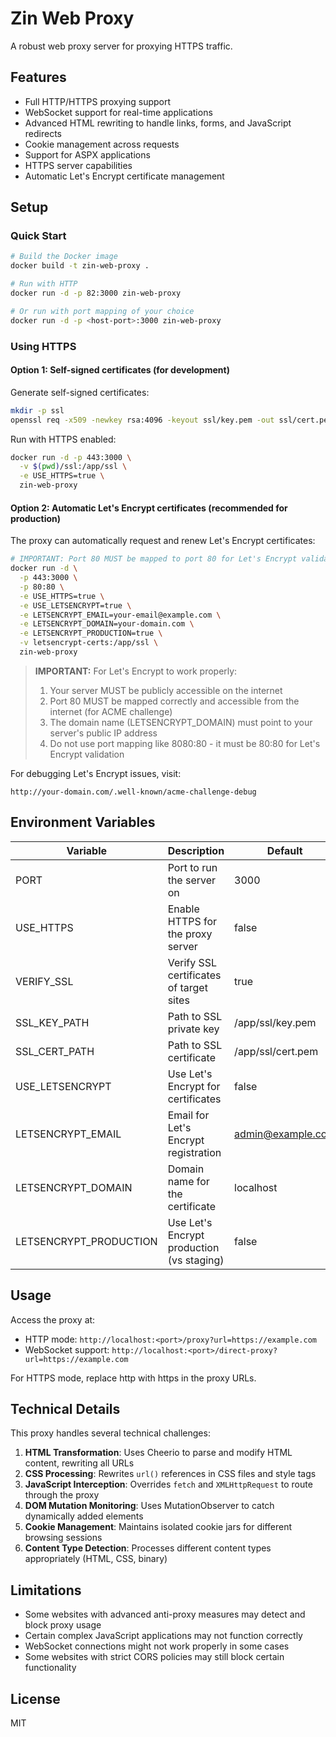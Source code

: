 # Zin Web Proxy

A robust web proxy server for proxying HTTPS traffic.

## Features

- Full HTTP/HTTPS proxying support
- WebSocket support for real-time applications
- Advanced HTML rewriting to handle links, forms, and JavaScript redirects
- Cookie management across requests
- Support for ASPX applications
- HTTPS server capabilities
- Automatic Let's Encrypt certificate management

## Setup

### Quick Start

```bash
# Build the Docker image
docker build -t zin-web-proxy .

# Run with HTTP
docker run -d -p 82:3000 zin-web-proxy

# Or run with port mapping of your choice
docker run -d -p <host-port>:3000 zin-web-proxy
```

### Using HTTPS

#### Option 1: Self-signed certificates (for development)

Generate self-signed certificates:

```bash
mkdir -p ssl
openssl req -x509 -newkey rsa:4096 -keyout ssl/key.pem -out ssl/cert.pem -days 365 -nodes
```

Run with HTTPS enabled:
```bash
docker run -d -p 443:3000 \
  -v $(pwd)/ssl:/app/ssl \
  -e USE_HTTPS=true \
  zin-web-proxy
```

#### Option 2: Automatic Let's Encrypt certificates (recommended for production)

The proxy can automatically request and renew Let's Encrypt certificates:

```bash
# IMPORTANT: Port 80 MUST be mapped to port 80 for Let's Encrypt validation to work
docker run -d \
  -p 443:3000 \
  -p 80:80 \
  -e USE_HTTPS=true \
  -e USE_LETSENCRYPT=true \
  -e LETSENCRYPT_EMAIL=your-email@example.com \
  -e LETSENCRYPT_DOMAIN=your-domain.com \
  -e LETSENCRYPT_PRODUCTION=true \
  -v letsencrypt-certs:/app/ssl \
  zin-web-proxy
```

> **IMPORTANT:** For Let's Encrypt to work properly:
> 1. Your server MUST be publicly accessible on the internet
> 2. Port 80 MUST be mapped correctly and accessible from the internet (for ACME challenge)
> 3. The domain name (LETSENCRYPT_DOMAIN) must point to your server's public IP address
> 4. Do not use port mapping like 8080:80 - it must be 80:80 for Let's Encrypt validation

For debugging Let's Encrypt issues, visit:
```
http://your-domain.com/.well-known/acme-challenge-debug
```

## Environment Variables

| Variable | Description | Default |
|----------|-------------|---------|
| PORT | Port to run the server on | 3000 |
| USE_HTTPS | Enable HTTPS for the proxy server | false |
| VERIFY_SSL | Verify SSL certificates of target sites | true |
| SSL_KEY_PATH | Path to SSL private key | /app/ssl/key.pem |
| SSL_CERT_PATH | Path to SSL certificate | /app/ssl/cert.pem |
| USE_LETSENCRYPT | Use Let's Encrypt for certificates | false |
| LETSENCRYPT_EMAIL | Email for Let's Encrypt registration | admin@example.com |
| LETSENCRYPT_DOMAIN | Domain name for the certificate | localhost |
| LETSENCRYPT_PRODUCTION | Use Let's Encrypt production (vs staging) | false |

## Usage

Access the proxy at:
- HTTP mode: `http://localhost:<port>/proxy?url=https://example.com`
- WebSocket support: `http://localhost:<port>/direct-proxy?url=https://example.com`

For HTTPS mode, replace http with https in the proxy URLs.

## Technical Details

This proxy handles several technical challenges:

1. **HTML Transformation**: Uses Cheerio to parse and modify HTML content, rewriting all URLs
2. **CSS Processing**: Rewrites `url()` references in CSS files and style tags
3. **JavaScript Interception**: Overrides `fetch` and `XMLHttpRequest` to route through the proxy
4. **DOM Mutation Monitoring**: Uses MutationObserver to catch dynamically added elements
5. **Cookie Management**: Maintains isolated cookie jars for different browsing sessions
6. **Content Type Detection**: Processes different content types appropriately (HTML, CSS, binary)

## Limitations

- Some websites with advanced anti-proxy measures may detect and block proxy usage
- Certain complex JavaScript applications may not function correctly
- WebSocket connections might not work properly in some cases
- Some websites with strict CORS policies may still block certain functionality

## License

MIT